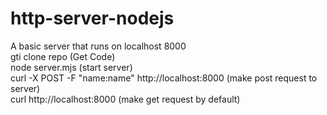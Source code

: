 # http-server-nodejs
A basic server that runs on localhost 8000<br>
gti clone repo (Get Code)<br>
node server.mjs (start server)<br>
curl -X POST -F "name:name" http://localhost:8000 (make post request to server)<br>
curl http://localhost:8000 (make get request by default)<br>
